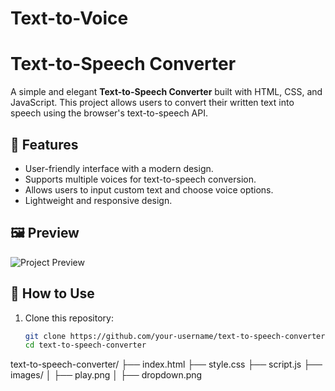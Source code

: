 # Text-to-Voice
# Text-to-Speech Converter

A simple and elegant **Text-to-Speech Converter** built with HTML, CSS, and JavaScript. This project allows users to convert their written text into speech using the browser's text-to-speech API.

## 🌟 Features
- User-friendly interface with a modern design.
- Supports multiple voices for text-to-speech conversion.
- Allows users to input custom text and choose voice options.
- Lightweight and responsive design.

## 🖼 Preview
![Project Preview](images/project-preview.png)

## 🚀 How to Use
1. Clone this repository:
   ```bash
   git clone https://github.com/your-username/text-to-speech-converter.git
   cd text-to-speech-converter
text-to-speech-converter/
├── index.html
├── style.css
├── script.js
├── images/
│   ├── play.png
│   ├── dropdown.png
  

